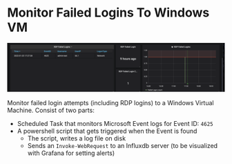 # Monitor Failed Logins To Windows VM



![Login-4625](support/Login-4625.png)

Monitor failed login attempts (including RDP logins) to a Windows Virtual Machine. Consist of two parts:

-   Scheduled Task that monitors Microsoft Event logs for Event ID: `4625`
-   A powershell script that gets triggered when the Event is found
    -   The script, writes a log file on disk
    -   Sends an `Invoke-WebRequest` to an Influxdb server (to be visualized with Grafana for setting alerts)